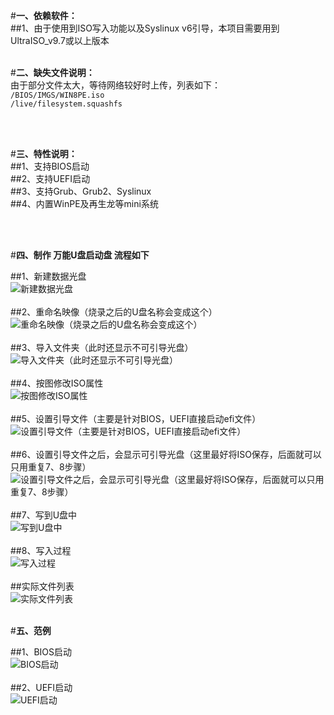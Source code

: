 #**一、依赖软件：**  <br> 
##1、由于使用到ISO写入功能以及Syslinux v6引导，本项目需要用到UltraISO_v9.7或以上版本
  <br>   <br> 

#**二、缺失文件说明：**  <br> 
由于部分文件太大，等待网络较好时上传，列表如下：  <br>
`/BIOS/IMGS/WIN8PE.iso`  <br> 
`/live/filesystem.squashfs`  <br>

  <br>   <br> 


#**三、特性说明：**<br>
##1、支持BIOS启动  <br>
##2、支持UEFI启动  <br>
##3、支持Grub、Grub2、Syslinux  <br>
##4、内置WinPE及再生龙等mini系统 <br>

  <br>   <br> 


#**四、制作 万能U盘启动盘 流程如下** <br>

##1、新建数据光盘 <br>
![新建数据光盘](https://github.com/beatfan/USB_Boot_With_Grub_Grub2_ISOLINUX/blob/master/ReadME_Image/MakeISO_SOP/1.create_new_dataiso.png)
  <br>   <br> 
##2、重命名映像（烧录之后的U盘名称会变成这个） <br>
![重命名映像（烧录之后的U盘名称会变成这个）](https://github.com/beatfan/USB_Boot_With_Grub_Grub2_ISOLINUX/blob/master/ReadME_Image/MakeISO_SOP/2.rename_iso.png)
  <br>   <br> 
##3、导入文件夹（此时还显示不可引导光盘）   <br> 
![导入文件夹（此时还显示不可引导光盘）](https://github.com/beatfan/USB_Boot_With_Grub_Grub2_ISOLINUX/blob/master/ReadME_Image/MakeISO_SOP/3.import_folders.png)
  <br>   <br> 
##4、按图修改ISO属性  <br> 
![按图修改ISO属性](https://github.com/beatfan/USB_Boot_With_Grub_Grub2_ISOLINUX/blob/master/ReadME_Image/MakeISO_SOP/4.change_iso_attribute.png)
  <br>   <br> 
##5、设置引导文件（主要是针对BIOS，UEFI直接启动efi文件）  <br> 
![设置引导文件（主要是针对BIOS，UEFI直接启动efi文件）](https://github.com/beatfan/USB_Boot_With_Grub_Grub2_ISOLINUX/blob/master/ReadME_Image/MakeISO_SOP/5.set_boot_file.png)
  <br>   <br> 
##6、设置引导文件之后，会显示可引导光盘（这里最好将ISO保存，后面就可以只用重复7、8步骤）  <br> 
![设置引导文件之后，会显示可引导光盘（这里最好将ISO保存，后面就可以只用重复7、8步骤）](https://github.com/beatfan/USB_Boot_With_Grub_Grub2_ISOLINUX/blob/master/ReadME_Image/MakeISO_SOP/6.show_bootable.png)
  <br>   <br> 
##7、写到U盘中  <br> 
![写到U盘中](https://github.com/beatfan/USB_Boot_With_Grub_Grub2_ISOLINUX/blob/master/ReadME_Image/MakeISO_SOP/7.write_to_disk.png)
  <br>   <br> 
##8、写入过程  <br> 
![写入过程](https://github.com/beatfan/USB_Boot_With_Grub_Grub2_ISOLINUX/blob/master/ReadME_Image/MakeISO_SOP/8.write_process.png)
  <br>   <br> 
##实际文件列表  <br> 
![实际文件列表](https://github.com/beatfan/USB_Boot_With_Grub_Grub2_ISOLINUX/blob/master/ReadME_Image/MakeISO_SOP/file_list.png)
  <br>   <br> 


#**五、范例**

##1、BIOS启动  <br> 
![BIOS启动](https://github.com/beatfan/USB_Boot_With_Grub_Grub2_ISOLINUX/blob/master/ReadME_Image/Examples/example_BIOS.png)
  <br>   <br> 
##2、UEFI启动  <br> 
![UEFI启动](https://github.com/beatfan/USB_Boot_With_Grub_Grub2_ISOLINUX/blob/master/ReadME_Image/Examples/example_UEFI.png)


